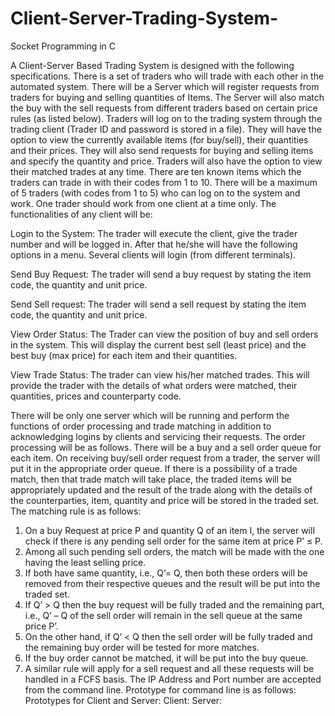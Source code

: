 # Client-Server-Trading-System-
Socket Programming in C

A Client-Server Based Trading System is designed with the following specifications. There is a set of
traders who will trade with each other in the automated system. There will be a Server which will register
requests from traders for buying and selling quantities of Items. The Server will also match the buy with the sell
requests from different traders based on certain price rules (as listed below). Traders will log on to the trading
system through the trading client (Trader ID and password is stored in a file). They will have the option
to view the currently available items (for buy/sell), their quantities and their prices. They will also send
requests for buying and selling items and specify the quantity and price. Traders will also have the option to
view their matched trades at any time. There are ten known items which the traders can trade in with their
codes from 1 to 10. There will be a maximum of 5 traders (with codes from 1 to 5) who can log on to the system
and work. One trader should work from one client at a time only. The functionalities of any client will be:

Login to the System: The trader will execute the client, give the trader number and will be logged in.
After that he/she will have the following options in a menu. Several clients will login (from different
terminals).

Send Buy Request: The trader will send a buy request by stating the item code, the quantity and unit
price.

Send Sell request: The trader will send a sell request by stating the item code, the quantity and unit
price.

View Order Status: The Trader can view the position of buy and sell orders in the system. This will
display the current best sell (least price) and the best buy (max price) for each item and their quantities.

View Trade Status: The trader can view his/her matched trades. This will provide the trader with the
details of what orders were matched, their quantities, prices and counterparty code.

There will be only one server which will be running and perform the functions of order processing and trade
matching in addition to acknowledging logins by clients and servicing their requests. The order processing will
be as follows. There will be a buy and a sell order queue for each item. On receiving buy/sell order request from
a trader, the server will put it in the appropriate order queue. If there is a possibility of a trade match, then that
trade match will take place, the traded items will be appropriately updated and the result of the trade along
with the details of the counterparties, item, quantity and price will be stored in the traded set. The matching
rule is as follows:
1. On a buy Request at price P and quantity Q of an item I, the server will check if there is any pending sell
order for the same item at price P’ ≤ P.
2. Among all such pending sell orders, the match will be made with the one having the least selling price.
3. If both have same quantity, i.e., Q’= Q, then both these orders will be removed from their respective
queues and the result will be put into the traded set.
4. If Q’ > Q then the buy request will be fully traded and the remaining part, i.e., Q’ – Q of the sell order will
remain in the sell queue at the same price P’.
5. On the other hand, if Q’ < Q then the sell order will be fully traded and the remaining buy order will be
tested for more matches.
6. If the buy order cannot be matched, it will be put into the buy queue.
7. A similar rule will apply for a sell request and all these requests will be handled in a FCFS basis.
The IP Address and Port number are accepted from the command line.
Prototype for command line is as follows:
Prototypes for Client and Server:
Client: <executable code><Server IP Address><Server Port number>
Server: <executable code><Server Port number>
